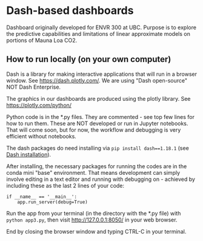 # Dash-based dashboards

Dashboard originally developed for ENVR 300 at UBC. Purpose is to explore the predictive capabilities and limitations of linear approximate models on portions of Mauna Loa CO2.

## How to run locally (on your own computer)
Dash is a library for making interactive applications that will run in a browser window. See https://dash.plotly.com/. We are using "Dash open-source" NOT Dash Enterprise. 

The graphics in our dashboards are produced using the plotly library. See https://plotly.com/python/

Python code is in the *.py files. They are commented - see top few lines for how to run them. These are NOT developed or run in Jupyter notebooks. That will come soon, but for now, the workflow and debugging is very efficient without notebooks.

The dash packages do need installing via `pip install dash==1.18.1` (see [Dash installation](https://dash.plotly.com/installation)). 

After installing, the necessary packages for running the codes are in the conda mini "base" environment. That means development can simply involve editing in a text editor and running with debugging on - achieved by including these as the last 2 lines of your code:
```
if __name__ == '__main__':
    app.run_server(debug=True)
```

Run the app from your terminal (in the directory with the *.py file) with `python app3.py`, then visit http://127.0.0.1:8050/ in your web browser. 

End by closing the browser window and typing CTRL-C in your terminal. 